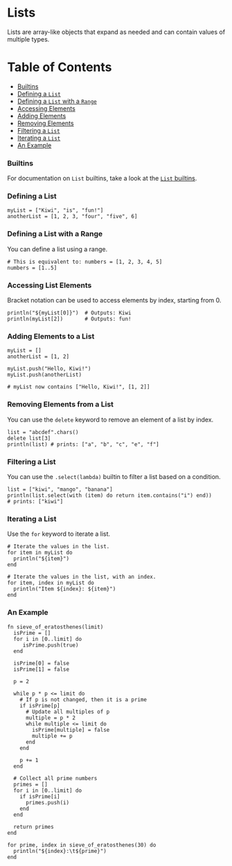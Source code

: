 # Lists

Lists are array-like objects that expand as needed and can contain values of multiple types.

# Table of Contents
- [Builtins](#Builtins)
- [Defining a `List`](#defining-a-list)
- [Defining a `List` with a `Range`](#defining-a-list-with-a-range)
- [Accessing Elements](#accessing-list-elements)
- [Adding Elements](#adding-elements-to-a-list)
- [Removing Elements](#removing-elements-from-a-list)
- [Filtering a `List`](#filtering-a-list)
- [Iterating a `List`](#iterating-a-list)
- [An Example](#an-example)

### Builtins

For documentation on `List` builtins, take a look at the [`List` builtins](builtins.md#list-builtins).

### Defining a List

```kiwi
myList = ["Kiwi", "is", "fun!"]
anotherList = [1, 2, 3, "four", "five", 6]
```

### Defining a List with a Range

You can define a list using a range.

```kiwi
# This is equivalent to: numbers = [1, 2, 3, 4, 5]
numbers = [1..5] 
```

### Accessing List Elements

Bracket notation can be used to access elements by index, starting from 0.

```kiwi
println("${myList[0]}")  # Outputs: Kiwi
println(myList[2])       # Outputs: fun!
```

### Adding Elements to a List

```kiwi
myList = []
anotherList = [1, 2]

myList.push("Hello, Kiwi!")
myList.push(anotherList)

# myList now contains ["Hello, Kiwi!", [1, 2]]
```

### Removing Elements from a List

You can use the `delete` keyword to remove an element of a list by index.

```kiwi
list = "abcdef".chars()
delete list[3]
println(list) # prints: ["a", "b", "c", "e", "f"]
```

### Filtering a List

You can use the `.select(lambda)` builtin to filter a list based on a condition.

```kiwi
list = ["kiwi", "mango", "banana"]
println(list.select(with (item) do return item.contains("i") end))
# prints: ["kiwi"]
```

### Iterating a List

Use the `for` keyword to iterate a list.

```kiwi
# Iterate the values in the list.
for item in myList do
  println("${item}")
end

# Iterate the values in the list, with an index.
for item, index in myList do
  println("Item ${index}: ${item}")
end
```

### An Example

```kiwi
fn sieve_of_eratosthenes(limit)
  isPrime = []
  for i in [0..limit] do
     isPrime.push(true)
  end

  isPrime[0] = false
  isPrime[1] = false

  p = 2

  while p * p <= limit do
    # If p is not changed, then it is a prime
    if isPrime[p]
      # Update all multiples of p
      multiple = p * 2
      while multiple <= limit do
        isPrime[multiple] = false
        multiple += p
      end
    end

    p += 1
  end

  # Collect all prime numbers
  primes = []
  for i in [0..limit] do
    if isPrime[i]
      primes.push(i)
    end
  end

  return primes
end

for prime, index in sieve_of_eratosthenes(30) do
  println("${index}:\t${prime}")
end
```